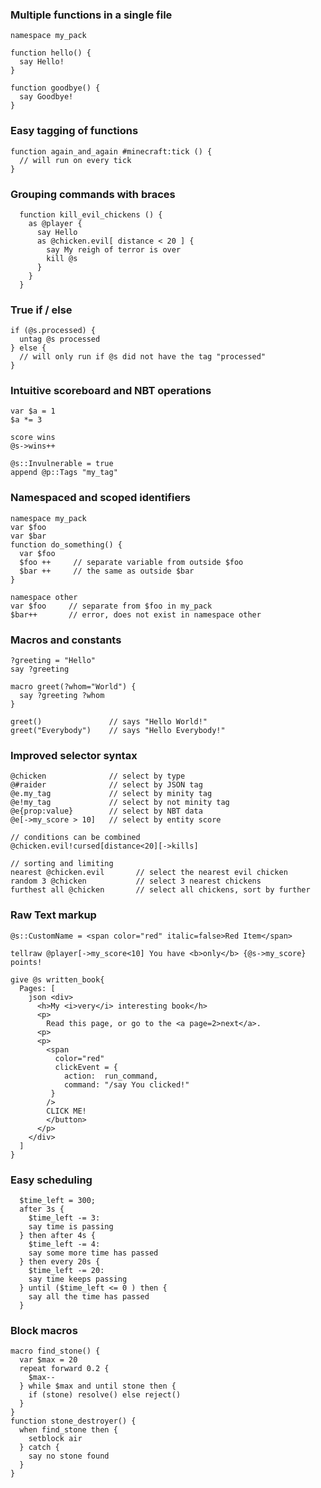 ### Multiple functions in a single file
````minity
namespace my_pack

function hello() {
  say Hello!
}

function goodbye() {
  say Goodbye!
}
````
### Easy tagging of functions
````minity
function again_and_again #minecraft:tick () {
  // will run on every tick
}
````
### Grouping commands with braces
````minity
  function kill_evil_chickens () {
    as @player {
      say Hello
      as @chicken.evil[ distance < 20 ] {
        say My reigh of terror is over
        kill @s
      }
    }
  }
````
### True if / else
````minity
if (@s.processed) {
  untag @s processed
} else {
  // will only run if @s did not have the tag "processed"
}
````
### Intuitive scoreboard and NBT operations
````minity
var $a = 1
$a *= 3

score wins
@s->wins++

@s::Invulnerable = true
append @p::Tags "my_tag"

````
### Namespaced and scoped identifiers
````minity
namespace my_pack
var $foo
var $bar
function do_something() {
  var $foo 
  $foo ++     // separate variable from outside $foo
  $bar ++     // the same as outside $bar
}

namespace other
var $foo     // separate from $foo in my_pack
$bar++       // error, does not exist in namespace other

````

### Macros and constants
````minity
?greeting = "Hello"
say ?greeting

macro greet(?whom="World") {
  say ?greeting ?whom
}

greet()               // says "Hello World!"
greet("Everybody")    // says "Hello Everybody!"
````
### Improved selector syntax
````minity
@chicken              // select by type
@#raider              // select by JSON tag
@e.my_tag             // select by minity tag
@e!my_tag             // select by not minity tag
@e{prop:value}        // select by NBT data
@e[->my_score > 10]   // select by entity score

// conditions can be combined
@chicken.evil!cursed[distance<20][->kills]

// sorting and limiting
nearest @chicken.evil       // select the nearest evil chicken
random 3 @chicken           // select 3 nearest chickens
furthest all @chicken       // select all chickens, sort by further
````
### Raw Text markup
````minity
@s::CustomName = <span color="red" italic=false>Red Item</span>

tellraw @player[->my_score<10] You have <b>only</b> {@s->my_score} points!

give @s written_book{
  Pages: [
    json <div>
      <h>My <i>very</i> interesting book</h>
      <p>
        Read this page, or go to the <a page=2>next</a>.
      <p>
      <p>
        <span 
          color="red" 
          clickEvent = {
            action:  run_command,
            command: "/say You clicked!"
         }
        />
        CLICK ME!
        </button>
      </p>
    </div>
  ]
} 
````
### Easy scheduling
````minity
  $time_left = 300;
  after 3s {
    $time_left -= 3:
    say time is passing
  } then after 4s {
    $time_left -= 4:
    say some more time has passed
  } then every 20s {
    $time_left -= 20:
    say time keeps passing
  } until ($time_left <= 0 ) then {
    say all the time has passed
  }
````
### Block macros
````minity
macro find_stone() {
  var $max = 20
  repeat forward 0.2 {
    $max--
  } while $max and until stone then {
    if (stone) resolve() else reject()
  }
}
function stone_destroyer() {
  when find_stone then {
    setblock air
  } catch {
    say no stone found
  }
}
````
